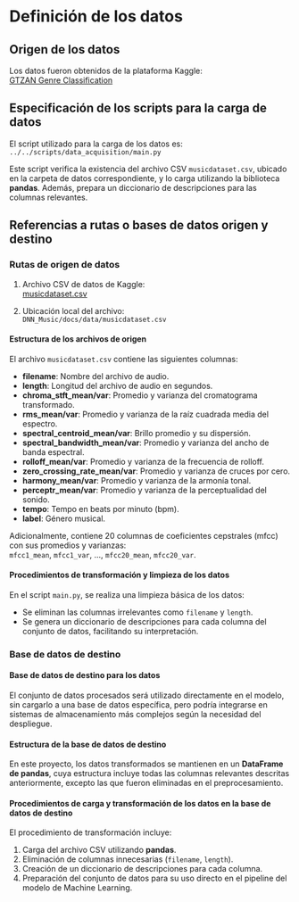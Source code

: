 # Definición de los datos

## Origen de los datos

Los datos fueron obtenidos de la plataforma Kaggle:  
[GTZAN Genre Classification](https://www.kaggle.com/code/imsparsh/gtzan-genre-classification-deep-learning-val-92-4/notebook#GTZAN---Deep-Learning)

## Especificación de los scripts para la carga de datos

El script utilizado para la carga de los datos es:  
`../../scripts/data_acquisition/main.py`

Este script verifica la existencia del archivo CSV `musicdataset.csv`, ubicado en la carpeta de datos correspondiente, y lo carga utilizando la biblioteca **pandas**. Además, prepara un diccionario de descripciones para las columnas relevantes.

## Referencias a rutas o bases de datos origen y destino

### Rutas de origen de datos

1. Archivo CSV de datos de Kaggle:  
   [musicdataset.csv](https://www.kaggle.com/code/imsparsh/gtzan-genre-classification-deep-learning-val-92-4/notebook#GTZAN---Deep-Learning)

2. Ubicación local del archivo:  
   `DNN_Music/docs/data/musicdataset.csv`

#### Estructura de los archivos de origen

El archivo `musicdataset.csv` contiene las siguientes columnas:  

- **filename**: Nombre del archivo de audio.  
- **length**: Longitud del archivo de audio en segundos.  
- **chroma_stft_mean/var**: Promedio y varianza del cromatograma transformado.  
- **rms_mean/var**: Promedio y varianza de la raíz cuadrada media del espectro.  
- **spectral_centroid_mean/var**: Brillo promedio y su dispersión.  
- **spectral_bandwidth_mean/var**: Promedio y varianza del ancho de banda espectral.  
- **rolloff_mean/var**: Promedio y varianza de la frecuencia de rolloff.  
- **zero_crossing_rate_mean/var**: Promedio y varianza de cruces por cero.  
- **harmony_mean/var**: Promedio y varianza de la armonía tonal.  
- **perceptr_mean/var**: Promedio y varianza de la perceptualidad del sonido.  
- **tempo**: Tempo en beats por minuto (bpm).  
- **label**: Género musical.  

Adicionalmente, contiene 20 columnas de coeficientes cepstrales (mfcc) con sus promedios y varianzas:  
`mfcc1_mean`, `mfcc1_var`, ..., `mfcc20_mean`, `mfcc20_var`.

#### Procedimientos de transformación y limpieza de los datos

En el script `main.py`, se realiza una limpieza básica de los datos:  
- Se eliminan las columnas irrelevantes como `filename` y `length`.  
- Se genera un diccionario de descripciones para cada columna del conjunto de datos, facilitando su interpretación.  

### Base de datos de destino

#### Base de datos de destino para los datos

El conjunto de datos procesados será utilizado directamente en el modelo, sin cargarlo a una base de datos específica, pero podría integrarse en sistemas de almacenamiento más complejos según la necesidad del despliegue.

#### Estructura de la base de datos de destino

En este proyecto, los datos transformados se mantienen en un **DataFrame de pandas**, cuya estructura incluye todas las columnas relevantes descritas anteriormente, excepto las que fueron eliminadas en el preprocesamiento.  

#### Procedimientos de carga y transformación de los datos en la base de datos de destino

El procedimiento de transformación incluye:  
1. Carga del archivo CSV utilizando **pandas**.  
2. Eliminación de columnas innecesarias (`filename`, `length`).  
3. Creación de un diccionario de descripciones para cada columna.  
4. Preparación del conjunto de datos para su uso directo en el pipeline del modelo de Machine Learning.

